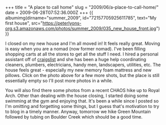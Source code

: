 +++
title = "A place to call home"
slug = "2009/06/a-place-to-call-home/"
date = 2009-06-28T07:52:36.000Z
+++
{{ albumimg(dirname="summer_2009", id="72157705925611785", text="My first house", src="https://peterlyons-org.s3.amazonaws.com/photos/summer_2009/035_new_house_front.jpg") }}

I closed on my new house and I'm all moved in! It feels really great. Moving is easy when you are a nomad (now former nomad). I've been filling shopping carts at all the stores to get all the stuff I need. I hired a personal assistant off of [craigslist](http://craigslist.org) and she has been a huge help coordinating cleaners, plumbers, electricians, handy men, landscapers, utilities, etc. The house feels great - especially my new memory foam mattress and new pillows. Click on the photo above for a few more shots, but the place is still essentially empty so I'll post more photos in a while.

You will also find there some photos from a recent CHAOS hike up to Royal Arch. Other than dealing with the house closing, I started doing some swimming at the gym and enjoying that. It's been a while since I posted so I'm omitting and forgetting some things, but I guess that's motivation to try to blog in a timely manner. Anyway, tomorrow we hike Green Mountain followed by tubing on Boulder Creek which should be a good time.
